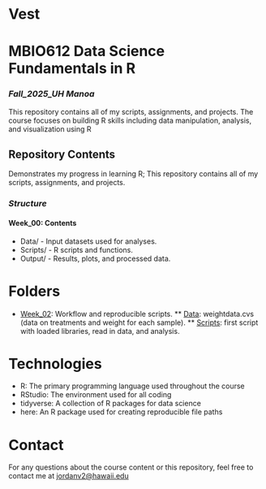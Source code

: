 # Vest

# **MBIO612 Data Science Fundamentals in R** #
### _Fall_2025_UH Manoa_ ###
This repository contains all of my scripts, assignments, and projects.
The course focuses on building R skills including data manipulation, analysis, and visualization using R
 
## **Repository Contents** ##
Demonstrates my progress in learning R; This repository contains all of my scripts, assignments, and projects.

### **_Structure_** ###
#### Week_00: Contents ####
* Data/ - Input datasets used for analyses. 
* Scripts/ - R scripts and functions. 
* Output/ - Results, plots, and processed data. 

# **Folders** #
* [Week_02](Week_02): Workflow and reproducible scripts. 
** [Data](Week_02/Data/weightdata.csv): weightdata.cvs (data on treatments and weight for each sample). 
** [Scripts](Week_02/Scripts): first script with loaded libraries, read in data, and analysis. 

# **Technologies** #
* R: The primary programming language used throughout the course
* RStudio: The environment used for all coding
* tidyverse: A collection of R packages for data science
* here: An R package used for creating reproducible file paths

# **Contact** #
For any questions about the course content or this repository, feel free to contact me at jordanv2@hawaii.edu